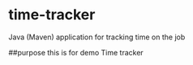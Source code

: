 # time-tracker
Java (Maven) application for tracking time on the job

##purpose
this is for demo
Time tracker
